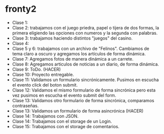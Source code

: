 # fronty2
- Clase 1:
- Clase 2: trabajamos con el juego priedra, papel o tijera de dos formas, la primera eligiendo las opciones con numeros y la segunda con palabras.
- Clase 3: trabajamos haciendo distintos "juegos" del casino.
- Clase 4:
- Clase 5 y 6: trabajamos con un archivo de "Felinos". Cambiamos de tema claro a oscuro y agregamos los artículos de forma dinámica. 
- Clase 7: Agregamos fotos de manera dinámica a un carrete.
- Clase 8: Agregamos articulos de noticias a un diario, de forma dinámica.
- Clase 9: ToDo. (HACER)
- Clase 10: Proyecto entregable.
- Clase 11: Validamos un formulario sincrónicamente. Pusimos en escucha el evento click del boton submit.
- Clase 12: Validamos el mismo formulario de forma sincrónica pero esta vez pusimos en escucha el evento submit del form.
- Clase 13: Validamos otro formulario de forma sincrónica, comparamos contraseñas.
- Clase 13: Validamos un formulario de forma asincrónica (HACER)
- Clase 14: Trabajamos con JSON.
- Clase 14: Trabajamos con el storage de un Login. 
- Clase 15: Trabajamos con el storage de comentarios. 
